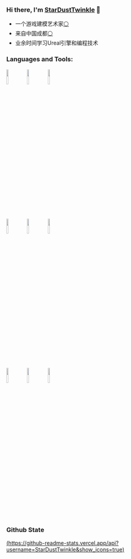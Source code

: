 ### Hi there, I'm [StarDustTwinkle](https://StarDustTwinkle.github.io) 👋

- 一个游戏建模艺术家[⚪](https://baike.baidu.com/item/3D建模/3867022)
- 来自中国成都[⚪](https://baike.baidu.com/item/成都/128473)
- 业余时间学习Ureal引擎和编程技术


### Languages and Tools:

<p>  
  <!-- Your languages and tools. Be careful with the alignment. 
  You can use this sites to get logos: https://www.vectorlogo.zone or https://simpleicons.org/
  -->
  <code><img width="10%" src="https://simpleicons.org/icons/unrealengine.svg"></code>
  <code><img width="10%" src="https://simpleicons.org/icons/cplusplus.svg"></code>
  <code><img width="10%" src="https://simpleicons.org/icons/python.svg"></code>
  <br />
  <code><img width="10%" src="https://simpleicons.org/icons/adobeaftereffects.svg"></code>
  <code><img width="10%" src="https://simpleicons.org/icons/adobeaudition.svg"></code>
  <code><img width="10%" src="https://simpleicons.org/icons/adobephotoshop.svg"></code>
  <br />
  <code><img width="10%" src="https://simpleicons.org/icons/git.svg"></code>
  <code><img width="10%" src="https://simpleicons.org/icons/github.svg"></code>
  <code><img width="10%" src="https://simpleicons.org/icons/html5.svg"></code>
</p>


### Github State


[(https://github-readme-stats.vercel.app/api?username=StarDustTwinkle&show_icons=true)](https://github.com/anuraghazra/github-readme-stats)
